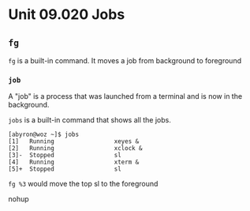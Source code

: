 # Unit 09.020 Jobs 

## ```fg```

```fg``` is a built-in command.  It moves a job from background to foreground

### ```job```

A "job" is a process that was launched from a terminal and is now in the background.

```jobs``` is a built-in command that shows all the jobs.

```text
[abyron@woz ~]$ jobs
[1]   Running                 xeyes &
[2]   Running                 xclock &
[3]-  Stopped                 sl
[4]   Running                 xterm &
[5]+  Stopped                 sl
```

```fg %3``` would move the top sl to the foreground



nohup
